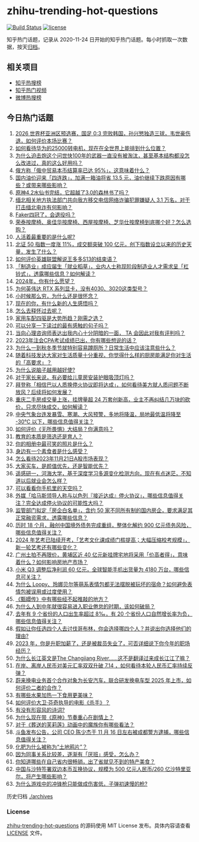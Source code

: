 # zhihu-trending-hot-questions

[![Build Status](https://github.com/justjavac/zhihu-trending-hot-questions/workflows/ci/badge.svg?branch=master)](https://github.com/justjavac/zhihu-trending-hot-questions/actions)
[![license](https://img.shields.io/github/license/justjavac/zhihu-trending-hot-questions)](https://github.com/justjavac/zhihu-trending-hot-questions/blob/master/LICENSE)

知乎热门话题，记录从 2020-11-24
日开始的知乎热门话题。每小时抓取一次数据，按天[归档](./archives)。

## 相关项目

- [知乎热搜榜](https://github.com/justjavac/zhihu-trending-top-search)
- [知乎热门视频](https://github.com/justjavac/zhihu-trending-hot-video)
- [微博热搜榜](https://github.com/justjavac/weibo-trending-hot-search)

## 今日热门话题

<!-- BEGIN -->
<!-- 最后更新时间 Wed Nov 22 2023 06:14:27 GMT+0800 (China Standard Time) -->

1. [2026 世界杯亚洲区预选赛，国足 0:3 完败韩国，孙兴慜独造三球，韦世豪伤退，如何评价本场比赛？](https://www.zhihu.com/question/631145827)
1. [如何看待华为的25000转电机，现在在全世界上能排到什么位置？](https://www.zhihu.com/question/630542344)
1. [为什么迫击炮这个问世快100年的武器一直没有被淘汰，甚至基本结构都没怎么改进过，真的这么好用吗？](https://www.zhihu.com/question/630912681)
1. [俄方称「俄中贸易本币结算率已达 95%」，这意味着什么？](https://www.zhihu.com/question/631094107)
1. [国内油价迎来「四连跌」，加满一箱油将省 13.5 元，油价继续下跌原因有哪些？或带来哪些影响？](https://www.zhihu.com/question/631084362)
1. [原神4.2水仙书完结，它超越了3.0的森林书了吗？](https://www.zhihu.com/question/630980026)
1. [缅北相关地方执法部门共向我方移交电信网络诈骗犯罪嫌疑人 3.1 万名，对于打击缅北电诈有何影响？](https://www.zhihu.com/question/631101831)
1. [Faker四冠了，会退役吗？](https://www.zhihu.com/question/630842917)
1. [荣泰按摩椅、奥佳华按摩椅、西屋按摩椅、芝华仕按摩椅到底哪个好？怎么选购？](https://www.zhihu.com/question/483367723)
1. [人活着最重要的是什么呢?](https://www.zhihu.com/question/631146282)
1. [北证 50 指数一度涨 11%，成交额突破 100 亿元，创下指数设立以来的历史天量，发生了什么？](https://www.zhihu.com/question/631147440)
1. [如何评价英雄联盟解说王多多S13的结束语？](https://www.zhihu.com/question/630960796)
1. [「制造业」成应届生「就业稻草」，业内人士称现阶段制造业人才需求呈「杠铃式」，透露哪些信息？如何解读？](https://www.zhihu.com/question/630971885)
1. [2024年，你有什么愿望？](https://www.zhihu.com/question/625636188)
1. [为何英伟达 RTX 系列显卡，没有4030、3020这类型号？](https://www.zhihu.com/question/630234078)
1. [小时候那么穷，为什么还是很怀念？](https://www.zhihu.com/question/630761352)
1. [现在的你，有什么新的人生感悟吗？](https://www.zhihu.com/question/629987778)
1. [怎么去释怀过去呢？](https://www.zhihu.com/question/630234157)
1. [家用车配四驱是大势所趋？刚需之选？](https://www.zhihu.com/question/631093990)
1. [可以分享一下读过的最有感触的句子吗？](https://www.zhihu.com/question/630967147)
1. [当向心理咨询师表达出我内心十分阴暗的一面， TA 会因此对我有评判吗？](https://www.zhihu.com/question/630971795)
1. [2023年注会CPA考试成绩已出，你有哪些想说的话？](https://www.zhihu.com/question/631144022)
1. [为什么一到秋冬季节就特别容易蹲厕所？日常生活中应该注意些什么？](https://www.zhihu.com/question/631127841)
1. [随着科技发达大家对生活质量十分重视，你觉得什么样的厨房能满足你对生活的「高要求」？](https://www.zhihu.com/question/631129388)
1. [为什么说脑子越用越好使?](https://www.zhihu.com/question/630629640)
1. [对于家长来说，有必要给儿童房安装护眼吸顶灯吗？](https://www.zhihu.com/question/629459274)
1. [拜登称「相信巴以人质换停火协议即将达成」，如何看待美方就人质问题不断放风？后续将如何发展？](https://www.zhihu.com/question/631085061)
1. [重庆二手房成交量上涨，挂牌量超 24 万套创新高，业主​不再纠结几万块的砍价，只求尽快成交，如何解读？](https://www.zhihu.com/question/631087206)
1. [中央气象台连发暴雪、寒潮、大风预警，多地将降温，局地最低温将降至 -30℃ 以下，哪些信息值得关注？](https://www.zhihu.com/question/631087161)
1. [如何评价《无所畏惧》大结局？你满意吗？](https://www.zhihu.com/question/631011603)
1. [教育的本质是筛选还是育人？](https://www.zhihu.com/question/626236405)
1. [你的相册中最可笑的照片是什么？](https://www.zhihu.com/question/626578961)
1. [身边有一个素食者是什么感受？](https://www.zhihu.com/question/309489608)
1. [怎么看待2023年11月21日A股市场表现？](https://www.zhihu.com/question/631085050)
1. [大家买车，是颜值优先，还是智能优先？](https://www.zhihu.com/question/630581658)
1. [遥感研一，河海大学，基于深度学习多源变化检测方向，现在有点迷茫，不知道以后就业会怎么样？](https://www.zhihu.com/question/626237208)
1. [可以看看你手机里的天空吗？](https://www.zhihu.com/question/630815364)
1. [外媒「哈马斯领导人称与以色列『接近达成』停火协议」，哪些信息值得关注？完全达成停火协议的可能性大吗？](https://www.zhihu.com/question/631102272)
1. [监管部门拟定「房企白名单」，含约 50 家不同所有制的国内房企，要求满足其正常融资需求，透露哪些信息？](https://www.zhihu.com/question/631041193)
1. [历时 18 个月，融创中国境外债务完成重组，整体化解约 900 亿元债务风险，哪些信息值得关注？](https://www.zhihu.com/question/631087236)
1. [2024 年艺考已陆续开考，「艺考文化课成绩门槛提高；大幅压缩校考规模」，新一轮艺考还有哪些变化？](https://www.zhihu.com/question/630943982)
1. [广州土拍不再限价，黄埔区近 40 亿元新挂牌宅地将采用「价高者得」，意味着什么？如何影响房地产市场？](https://www.zhihu.com/question/631138576)
1. [小米 Q3 调整后净利润 60 亿元，全球智能手机出货量为 4180 万台，哪些信息可关注？](https://www.zhihu.com/question/630980124)
1. [为什么 Loopy、玲娜贝尔等萌系表情包都无法摆脱被玩坏的宿命？如何避免表情包被误用或过度使用？](https://www.zhihu.com/question/630934608)
1. [《甄嬛传》中有哪些经不起推敲的地方？](https://www.zhihu.com/question/628371919)
1. [为什么人到中年就很容易进入职业倦怠的时期，该如何破局？](https://www.zhihu.com/question/630020818)
1. [去年有 9 个省份的人口出生率超过 8‰，有 20 个省份人口自然增长率为负，哪些信息值得关注？](https://www.zhihu.com/question/631012102)
1. [假如让你任选四个人去讨伐哥布林，你会选择哪四个人？并说出你选择他们的理由?](https://www.zhihu.com/question/623276424)
1. [2023 年，你是升职加薪了，还是被裁员失业了，可否详细说下你今年的职场经历？](https://www.zhihu.com/question/630292590)
1. [为什么长江英文是The Changjiang River……这不是翻译过来成长江江了嘛？](https://www.zhihu.com/question/631002890)
1. [在岸、离岸人民币对美元汇率双双升破 7.14 ，如何看待本轮人民币汇率持续反弹？](https://www.zhihu.com/question/631102196)
1. [蔚来换电业务首个合作对象为长安汽车，联合研发换电车型 2025 年上市，如何评价二者的合作？](https://www.zhihu.com/question/631122541)
1. [有哪些水果加热一下食用更美味？](https://www.zhihu.com/question/629257993)
1. [如何评价大卫·芬奇执导的电影《杀手》？](https://www.zhihu.com/question/629728346)
1. [有没有形容风的诗词?](https://www.zhihu.com/question/630920155)
1. [为什么现在带《原神》节奏重心在剧情上？](https://www.zhihu.com/question/629521955)
1. [对于《葬送的芙莉莲》动画中的魔族你有哪些看法？](https://www.zhihu.com/question/629361147)
1. [斗鱼发布公告，公司 CEO 陈少杰于 11 月 16 日左右被成都警方逮捕，哪些信息值得关注？](https://www.zhihu.com/question/631187791)
1. [化肥为什么被称为“土地鸦片”？](https://www.zhihu.com/question/581578476)
1. [因为同事关系比较差，逐渐有「厌班」感受，怎么办？](https://www.zhihu.com/question/630020793)
1. [你知道哪些在自己省内很畅销，出了省就见不到的特产美食？](https://www.zhihu.com/question/629719479)
1. [中国与沙特签署双边本币互换协议，规模为 500 亿元人民币/260 亿沙特里亚尔，将产生哪些影响？](https://www.zhihu.com/question/630967921)
1. [为什么游戏中的冲锋枪只能做成伤害低，子弹初速慢的枪?](https://www.zhihu.com/question/362827459)

<!-- END -->

历史归档 [./archives](./archives)

### License

[zhihu-trending-hot-questions](https://github.com/justjavac/zhihu-trending-hot-questions)
的源码使用 MIT License 发布。具体内容请查看 [LICENSE](./LICENSE) 文件。
